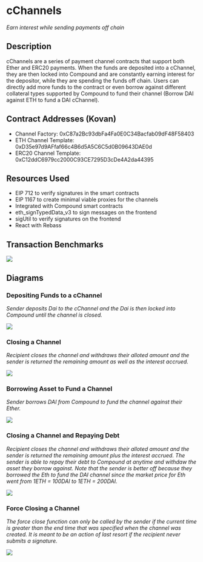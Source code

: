 # cChannels
_Earn interest while sending payments off chain_

## Description
cChannels are a series of payment channel contracts that support both Ether and ERC20 payments. When the funds are deposited into a cChannel, they are then locked into Compound and are constantly earning interest for the depositor, while they are spending the funds off chain. Users can directly add more funds to the contract or even borrow against different collateral types supported by Compound to fund their channel (Borrow DAI against ETH to fund a DAI cChannel).

## Contract Addresses (Kovan)
* Channel Factory: 0xC87a2Bc93dbFa4Fa0E0C34Bacfab09dF48F58403
* ETH Channel Template: 0xD35e97d9AFfaf66c4B6d5A5C6C5d0B09643DAE0d
* ERC20 Channel Template: 0xC12ddC6979cc2000C93CE7295D3cDe4A2da44395


## Resources Used
* EIP 712 to verify signatures in the smart contracts
* EIP 1167 to create minimal viable proxies for the channels
* Integrated with Compound smart contracts
* eth_signTypedData_v3 to sign messages on the frontend
* sigUtil to verify signatures on the frontend
* React with Rebass

## Transaction Benchmarks

![](src/Images/benchmarks.png)

## Diagrams 
### Depositing Funds to a cChannel
_Sender deposits Dai to the cChannel and the Dai is then locked into Compound until the channel is closed._

![](src/Images/deposit.png)

### Closing a Channel
_Recipient closes the channel and withdraws their alloted amount and the sender is returned the remaining amount as well as the interest accrued._

![](src/Images/closeComp.png)

### Borrowing Asset to Fund a Channel
_Sender borrows DAI from Compound to fund the channel against their Ether._

![](src/Images/borrowFunds.png)

### Closing a Channel and Repaying Debt
_Recipient closes the channel and withdraws their alloted amount and the sender is returned the remaining amount plus the interest accrued. The sender is able to repay their debt to Compound at anytime and withdaw the asset they borrow against. Note that the sender is better off because they borrowed the Eth to fund the DAI channel since the market price for Eth went from 1ETH = 100DAI to 1ETH = 200DAI._

![](src/Images/closeBorrow.png)

### Force Closing a Channel
_The force close function can only be called by the sender if the current time is greater than the end time that was specified when the channel was created. It is meant to be an action of last resort if the recipient never submits a signature._

![](src/Images/forceC.png)